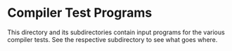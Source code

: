Compiler Test Programs
======================

This directory and its subdirectories contain input programs for the various
compiler tests. See the respective subdirectory to see what goes where.
